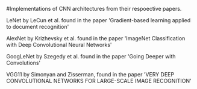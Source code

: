 #Implementations of CNN architectures from their respoective papers.  

LeNet by LeCun et al. found in the paper 'Gradient-based learning applied to document recognition'   

AlexNet by Krizhevsky et al. found in the paper 'ImageNet Classification with Deep Convolutional Neural Networks'   

GoogLeNet by Szegedy et al. found in the paper 'Going Deeper with Convolutions'   

VGG11 by Simonyan and Zisserman, found in the paper 'VERY DEEP CONVOLUTIONAL NETWORKS FOR LARGE-SCALE IMAGE RECOGNITION' 
